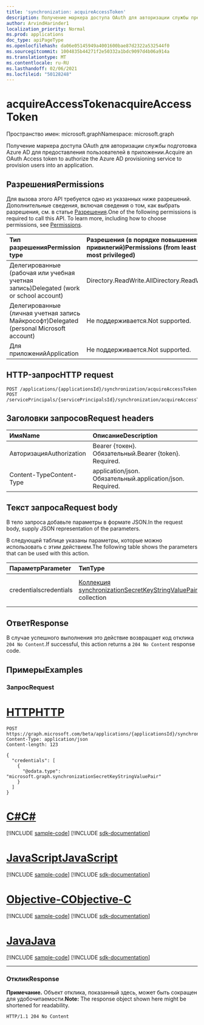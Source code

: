 ```yaml
---
title: 'synchronization: acquireAccessToken'
description: Получение маркера доступа OAuth для авторизации службы предоставления Azure AD для предоставления пользователям доступа к приложению
author: ArvindHarinder1
localization_priority: Normal
ms.prod: applications
doc_type: apiPageType
ms.openlocfilehash: da06e05145949a4001600bae87d2322a532544f0
ms.sourcegitcommit: 1004835b44271f2e50332a1bdc9097d4b06a914a
ms.translationtype: MT
ms.contentlocale: ru-RU
ms.lasthandoff: 02/06/2021
ms.locfileid: "50128248"
---
```

# <a name="acquireaccesstoken"></a><span data-ttu-id="6369b-103">acquireAccessToken</span><span class="sxs-lookup"><span data-stu-id="6369b-103">acquireAccessToken</span></span>
<span data-ttu-id="6369b-104">Пространство имен: microsoft.graph</span><span class="sxs-lookup"><span data-stu-id="6369b-104">Namespace: microsoft.graph</span></span>

<span data-ttu-id="6369b-105">Получение маркера доступа OAuth для авторизации службы подготовка Azure AD для предоставления пользователей в приложении.</span><span class="sxs-lookup"><span data-stu-id="6369b-105">Acquire an OAuth Access token to authorize the Azure AD provisioning service to provision users into an application.</span></span>

## <a name="permissions"></a><span data-ttu-id="6369b-106">Разрешения</span><span class="sxs-lookup"><span data-stu-id="6369b-106">Permissions</span></span>
<span data-ttu-id="6369b-p101">Для вызова этого API требуется одно из указанных ниже разрешений. Дополнительные сведения, включая сведения о том, как выбрать разрешения, см. в статье [Разрешения](/graph/permissions-reference).</span><span class="sxs-lookup"><span data-stu-id="6369b-p101">One of the following permissions is required to call this API. To learn more, including how to choose permissions, see [Permissions](/graph/permissions-reference).</span></span>

|<span data-ttu-id="6369b-109">Тип разрешения</span><span class="sxs-lookup"><span data-stu-id="6369b-109">Permission type</span></span>|<span data-ttu-id="6369b-110">Разрешения (в порядке повышения привилегий)</span><span class="sxs-lookup"><span data-stu-id="6369b-110">Permissions (from least to most privileged)</span></span>|
|:---|:---|
|<span data-ttu-id="6369b-111">Делегированные (рабочая или учебная учетная запись)</span><span class="sxs-lookup"><span data-stu-id="6369b-111">Delegated (work or school account)</span></span>|<span data-ttu-id="6369b-112">Directory.ReadWrite.All</span><span class="sxs-lookup"><span data-stu-id="6369b-112">Directory.ReadWrite.All</span></span>|
|<span data-ttu-id="6369b-113">Делегированные (личная учетная запись Майкрософт)</span><span class="sxs-lookup"><span data-stu-id="6369b-113">Delegated (personal Microsoft account)</span></span>|<span data-ttu-id="6369b-114">Не поддерживается.</span><span class="sxs-lookup"><span data-stu-id="6369b-114">Not supported.</span></span>|
|<span data-ttu-id="6369b-115">Для приложений</span><span class="sxs-lookup"><span data-stu-id="6369b-115">Application</span></span>|<span data-ttu-id="6369b-116">Не поддерживается.</span><span class="sxs-lookup"><span data-stu-id="6369b-116">Not supported.</span></span>|

## <a name="http-request"></a><span data-ttu-id="6369b-117">HTTP-запрос</span><span class="sxs-lookup"><span data-stu-id="6369b-117">HTTP request</span></span>

<!-- {
  "blockType": "ignored"
}
-->
``` http
POST /applications/{applicationsId}/synchronization/acquireAccessToken
POST /servicePrincipals/{servicePrincipalsId}/synchronization/acquireAccessToken
```

## <a name="request-headers"></a><span data-ttu-id="6369b-118">Заголовки запросов</span><span class="sxs-lookup"><span data-stu-id="6369b-118">Request headers</span></span>
|<span data-ttu-id="6369b-119">Имя</span><span class="sxs-lookup"><span data-stu-id="6369b-119">Name</span></span>|<span data-ttu-id="6369b-120">Описание</span><span class="sxs-lookup"><span data-stu-id="6369b-120">Description</span></span>|
|:---|:---|
|<span data-ttu-id="6369b-121">Авторизация</span><span class="sxs-lookup"><span data-stu-id="6369b-121">Authorization</span></span>|<span data-ttu-id="6369b-p102">Bearer {токен}. Обязательный.</span><span class="sxs-lookup"><span data-stu-id="6369b-p102">Bearer {token}. Required.</span></span>|
|<span data-ttu-id="6369b-124">Content-Type</span><span class="sxs-lookup"><span data-stu-id="6369b-124">Content-Type</span></span>|<span data-ttu-id="6369b-p103">application/json. Обязательный.</span><span class="sxs-lookup"><span data-stu-id="6369b-p103">application/json. Required.</span></span>|

## <a name="request-body"></a><span data-ttu-id="6369b-127">Текст запроса</span><span class="sxs-lookup"><span data-stu-id="6369b-127">Request body</span></span>
<span data-ttu-id="6369b-128">В тело запроса добавьте параметры в формате JSON.</span><span class="sxs-lookup"><span data-stu-id="6369b-128">In the request body, supply JSON representation of the parameters.</span></span>

<span data-ttu-id="6369b-129">В следующей таблице указаны параметры, которые можно использовать с этим действием.</span><span class="sxs-lookup"><span data-stu-id="6369b-129">The following table shows the parameters that can be used with this action.</span></span>

|<span data-ttu-id="6369b-130">Параметр</span><span class="sxs-lookup"><span data-stu-id="6369b-130">Parameter</span></span>|<span data-ttu-id="6369b-131">Тип</span><span class="sxs-lookup"><span data-stu-id="6369b-131">Type</span></span>|<span data-ttu-id="6369b-132">Описание</span><span class="sxs-lookup"><span data-stu-id="6369b-132">Description</span></span>|
|:---|:---|:---|
|<span data-ttu-id="6369b-133">credentials</span><span class="sxs-lookup"><span data-stu-id="6369b-133">credentials</span></span>|<span data-ttu-id="6369b-134">[Коллекция synchronizationSecretKeyStringValuePair](../resources/synchronization-secretkeystringvaluepair.md)</span><span class="sxs-lookup"><span data-stu-id="6369b-134">[synchronizationSecretKeyStringValuePair](../resources/synchronization-secretkeystringvaluepair.md) collection</span></span>|<span data-ttu-id="6369b-135">Представляет одно значение секрета.</span><span class="sxs-lookup"><span data-stu-id="6369b-135">Represents a single secret value.</span></span>|



## <a name="response"></a><span data-ttu-id="6369b-136">Ответ</span><span class="sxs-lookup"><span data-stu-id="6369b-136">Response</span></span>

<span data-ttu-id="6369b-137">В случае успешного выполнения это действие возвращает код отклика `204 No Content`.</span><span class="sxs-lookup"><span data-stu-id="6369b-137">If successful, this action returns a `204 No Content` response code.</span></span>

## <a name="examples"></a><span data-ttu-id="6369b-138">Примеры</span><span class="sxs-lookup"><span data-stu-id="6369b-138">Examples</span></span>

### <a name="request"></a><span data-ttu-id="6369b-139">Запрос</span><span class="sxs-lookup"><span data-stu-id="6369b-139">Request</span></span>

# <a name="http"></a>[<span data-ttu-id="6369b-140">HTTP</span><span class="sxs-lookup"><span data-stu-id="6369b-140">HTTP</span></span>](#tab/http)
<!-- {
  "blockType": "request",
  "name": "synchronization_acquireaccesstoken"
}
-->
``` http
POST https://graph.microsoft.com/beta/applications/{applicationsId}/synchronization/acquireAccessToken
Content-Type: application/json
Content-length: 123

{
  "credentials": [
    {
      "@odata.type": "microsoft.graph.synchronizationSecretKeyStringValuePair"
    }
  ]
}
```
# <a name="c"></a>[<span data-ttu-id="6369b-141">C#</span><span class="sxs-lookup"><span data-stu-id="6369b-141">C#</span></span>](#tab/csharp)
[!INCLUDE [sample-code](../includes/snippets/csharp/synchronization-acquireaccesstoken-csharp-snippets.md)]
[!INCLUDE [sdk-documentation](../includes/snippets/snippets-sdk-documentation-link.md)]

# <a name="javascript"></a>[<span data-ttu-id="6369b-142">JavaScript</span><span class="sxs-lookup"><span data-stu-id="6369b-142">JavaScript</span></span>](#tab/javascript)
[!INCLUDE [sample-code](../includes/snippets/javascript/synchronization-acquireaccesstoken-javascript-snippets.md)]
[!INCLUDE [sdk-documentation](../includes/snippets/snippets-sdk-documentation-link.md)]

# <a name="objective-c"></a>[<span data-ttu-id="6369b-143">Objective-C</span><span class="sxs-lookup"><span data-stu-id="6369b-143">Objective-C</span></span>](#tab/objc)
[!INCLUDE [sample-code](../includes/snippets/objc/synchronization-acquireaccesstoken-objc-snippets.md)]
[!INCLUDE [sdk-documentation](../includes/snippets/snippets-sdk-documentation-link.md)]

# <a name="java"></a>[<span data-ttu-id="6369b-144">Java</span><span class="sxs-lookup"><span data-stu-id="6369b-144">Java</span></span>](#tab/java)
[!INCLUDE [sample-code](../includes/snippets/java/synchronization-acquireaccesstoken-java-snippets.md)]
[!INCLUDE [sdk-documentation](../includes/snippets/snippets-sdk-documentation-link.md)]

---



### <a name="response"></a><span data-ttu-id="6369b-145">Отклик</span><span class="sxs-lookup"><span data-stu-id="6369b-145">Response</span></span>
<span data-ttu-id="6369b-146">**Примечание.** Объект отклика, показанный здесь, может быть сокращен для удобочитаемости.</span><span class="sxs-lookup"><span data-stu-id="6369b-146">**Note:** The response object shown here might be shortened for readability.</span></span>
<!-- {
  "blockType": "response",
  "truncated": true
}
-->
``` http
HTTP/1.1 204 No Content
```


